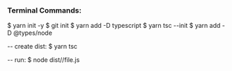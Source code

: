 ### Terminal Commands:
$ yarn init -y
$ git init
$ yarn add -D typescript
$ yarn tsc --init
$ yarn add -D @types/node

-- create dist:
$ yarn tsc

-- run: 
$ node dist/<directory>/file.js